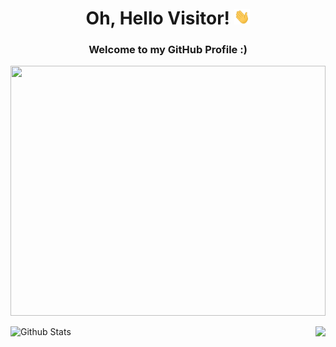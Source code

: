 <h1 align="center">Oh, Hello Visitor! <img src="https://raw.githubusercontent.com/ABSphreak/ABSphreak/master/gifs/Hi.gif" height="25"/></h1>
<h3 align="center">Welcome to my GitHub Profile :)</h3>

<img src="https://i.pinimg.com/originals/cb/10/99/cb109999e76292b5288868a61c043b90.gif" height="400" width="100%" >

 <a href="https://github.com/UjwalKandi"><img align='right' src='https://github.com/UjwalKandi/UjwalKandi/blob/changes-to-readme/svg/87202985-820dcb80-c2b6-11ea-9f56-7ec461c497c3.gif' height='200'></a>

![Github Stats](https://github-readme-stats.vercel.app/api?username=NamelessN3K0&count_private=true&show_icons=true&include_all_commits=true&theme=aura_dark)

